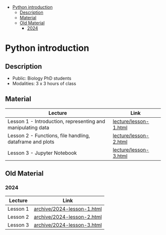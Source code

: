 - [Python introduction](#python-introduction)
  - [Description](#description)
  - [Material](#material)
  - [Old Material](#old-material)
    - [2024](#2024)


# Python introduction 

## Description

- Public: Biology PhD students
- Modalities: 3 x 3 hours of class

## Material 

| Lecture | Link  |
|--------|--------|
| Lesson 1 - Introduction, representing and manipulating data | [lecture/lesson-1.html](https://vgilbart.github.io/python-intro/lecture/lesson-1.html) |
| Lesson 2 - Functions, file handling, dataframe and plots | [lecture/lesson-2.html](https://vgilbart.github.io/python-intro/lecture/lesson-2.html) |
| Lesson 3 - Jupyter Notebook | [lecture/lesson-3.html](https://vgilbart.github.io/python-intro/lecture/lesson-3.html) |

## Old Material 

### 2024
 
| Lecture | Link  |
|--------|--------|
| Lesson 1 | [archive/2024-lesson-1.html](https://vgilbart.github.io/python-intro/archive/2024-lesson-1.html) |
| Lesson 2 | [archive/2024-lesson-2.html](https://vgilbart.github.io/python-intro/archive/2024-lesson-2.html) |
| Lesson 3 | [archive/2024-lesson-3.html](https://vgilbart.github.io/python-intro/archive/2024-lesson-3.html) |